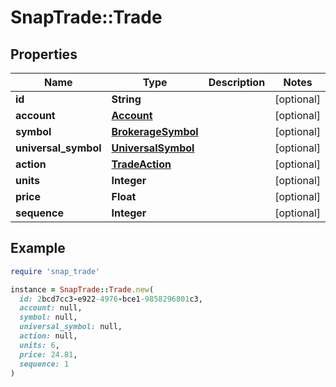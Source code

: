 # SnapTrade::Trade

## Properties

| Name | Type | Description | Notes |
| ---- | ---- | ----------- | ----- |
| **id** | **String** |  | [optional] |
| **account** | [**Account**](Account.md) |  | [optional] |
| **symbol** | [**BrokerageSymbol**](BrokerageSymbol.md) |  | [optional] |
| **universal_symbol** | [**UniversalSymbol**](UniversalSymbol.md) |  | [optional] |
| **action** | [**TradeAction**](TradeAction.md) |  | [optional] |
| **units** | **Integer** |  | [optional] |
| **price** | **Float** |  | [optional] |
| **sequence** | **Integer** |  | [optional] |

## Example

```ruby
require 'snap_trade'

instance = SnapTrade::Trade.new(
  id: 2bcd7cc3-e922-4976-bce1-9858296801c3,
  account: null,
  symbol: null,
  universal_symbol: null,
  action: null,
  units: 6,
  price: 24.81,
  sequence: 1
)
```

